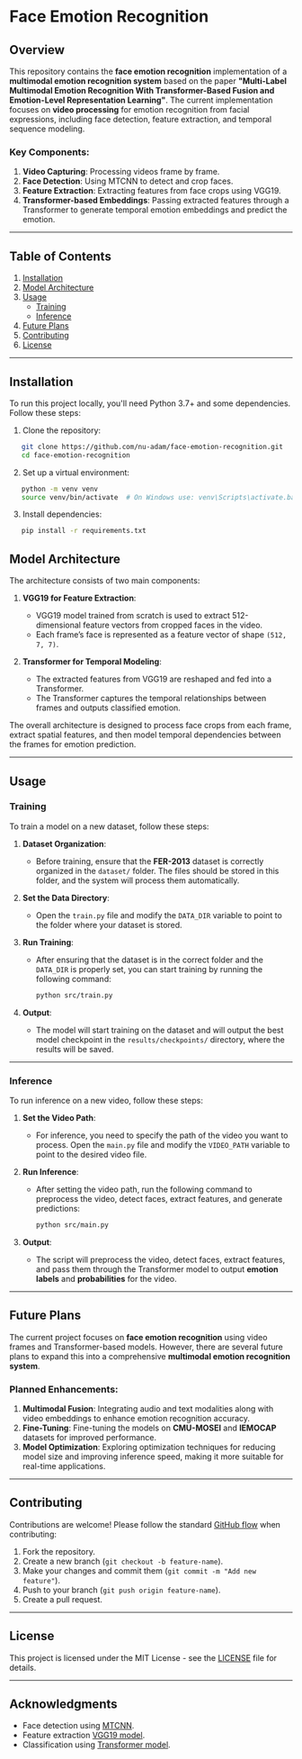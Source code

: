 # Face Emotion Recognition

## Overview

This repository contains the **face emotion recognition** implementation of a **multimodal emotion recognition system** based on the paper **"Multi-Label Multimodal Emotion Recognition With Transformer-Based Fusion and Emotion-Level Representation Learning"**. The current implementation focuses on **video processing** for emotion recognition from facial expressions, including face detection, feature extraction, and temporal sequence modeling.

### Key Components:
1. **Video Capturing**: Processing videos frame by frame.
2. **Face Detection**: Using MTCNN to detect and crop faces.
3. **Feature Extraction**: Extracting features from face crops using VGG19.
4. **Transformer-based Embeddings**: Passing extracted features through a Transformer to generate temporal emotion embeddings and predict the emotion.

---

## Table of Contents
1. [Installation](#installation)
2. [Model Architecture](#model-architecture)
3. [Usage](#usage)
   - [Training](#training)
   - [Inference](#inference)
4. [Future Plans](#future-plans)
5. [Contributing](#contributing)
6. [License](#license)

---

## Installation

To run this project locally, you'll need Python 3.7+ and some dependencies. Follow these steps:

1. Clone the repository:
```bash
   git clone https://github.com/nu-adam/face-emotion-recognition.git
   cd face-emotion-recognition
```

2. Set up a virtual environment:
```bash
   python -m venv venv
   source venv/bin/activate  # On Windows use: venv\Scripts\activate.bat
```

3. Install dependencies:
```bash
   pip install -r requirements.txt
```

## Model Architecture

The architecture consists of two main components:

1. **VGG19 for Feature Extraction**:
   - VGG19 model trained from scratch is used to extract 512-dimensional feature vectors from cropped faces in the video.
   - Each frame’s face is represented as a feature vector of shape `(512, 7, 7)`.

2. **Transformer for Temporal Modeling**:
   - The extracted features from VGG19 are reshaped and fed into a Transformer.
   - The Transformer captures the temporal relationships between frames and outputs classified emotion.

The overall architecture is designed to process face crops from each frame, extract spatial features, and then model temporal dependencies between the frames for emotion prediction.

---

## Usage

### Training

To train a model on a new dataset, follow these steps:

1. **Dataset Organization**:
   - Before training, ensure that the **FER-2013** dataset is correctly organized in the `dataset/` folder. The files should be stored in this folder, and the system will process them automatically.

2. **Set the Data Directory**:
   - Open the `train.py` file and modify the `DATA_DIR` variable to point to the folder where your dataset is stored.

3. **Run Training**:
   - After ensuring that the dataset is in the correct folder and the `DATA_DIR` is properly set, you can start training by running the following command:
     ```bash
     python src/train.py
     ```

4. **Output**:
   - The model will start training on the dataset and will output the best model checkpoint in the `results/checkpoints/` directory, where the results will be saved.

---

### Inference

To run inference on a new video, follow these steps:

1. **Set the Video Path**:
   - For inference, you need to specify the path of the video you want to process. Open the `main.py` file and modify the `VIDEO_PATH` variable to point to the desired video file.

2. **Run Inference**:
   - After setting the video path, run the following command to preprocess the video, detect faces, extract features, and generate predictions:
     ```bash
     python src/main.py
     ```

3. **Output**:
   - The script will preprocess the video, detect faces, extract features, and pass them through the Transformer model to output **emotion labels** and **probabilities** for the video.

---

## Future Plans

The current project focuses on **face emotion recognition** using video frames and Transformer-based models. However, there are several future plans to expand this into a comprehensive **multimodal emotion recognition system**.

### Planned Enhancements:
1. **Multimodal Fusion**: Integrating audio and text modalities along with video embeddings to enhance emotion recognition accuracy.
2. **Fine-Tuning**: Fine-tuning the models on **CMU-MOSEI** and **IEMOCAP** datasets for improved performance.
3. **Model Optimization**: Exploring optimization techniques for reducing model size and improving inference speed, making it more suitable for real-time applications.

---

## Contributing

Contributions are welcome! Please follow the standard [GitHub flow](https://guides.github.com/introduction/flow/) when contributing:
1. Fork the repository.
2. Create a new branch (`git checkout -b feature-name`).
3. Make your changes and commit them (`git commit -m "Add new feature"`).
4. Push to your branch (`git push origin feature-name`).
5. Create a pull request.

---

## License

This project is licensed under the MIT License - see the [LICENSE](LICENSE) file for details.

---

## Acknowledgments

- Face detection using [MTCNN](https://github.com/timesler/facenet-pytorch).
- Feature extraction [VGG19 model](https://pytorch.org/vision/main/models/generated/torchvision.models.vgg19.html).
- Classification using [Transformer model](https://pytorch.org/docs/stable/generated/torch.nn.TransformerEncoder.html).
